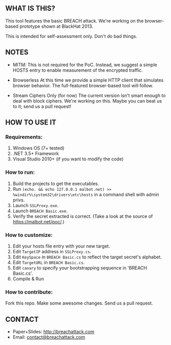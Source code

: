 ## WHAT IS THIS?

This tool features the basic BREACH attack.
We're working on the browser-based prototype shown at BlackHat 2013.

This is intended for self-assessment only.  Don't do bad things.


## NOTES

- MITM: This is not required for the PoC. Instead, we suggest a simple HOSTS entry to enable measurement of the encrypted traffic.

- Browserless
At this time we provide a simple HTTP client that simulates browser behavior.
The full-featured browser-based tool will follow.

- Stream Ciphers Only (for now)
The current version isn't smart enough to deal with block ciphers.  We're
working on this.  Maybe you can beat us to it; send us a pull request!

## HOW TO USE IT
### Requirements:
1. Windows OS (7+ tested)
2. .NET 3.5+ Framework
3. Visual Studio 2010+ (if you want to modify the code)


### How to run: 
1. Build the projects to get the executables.
2. Run `(echo. && echo 127.0.0.1 malbot.net) >> %windir%\system32\drivers\etc\hosts` in a command shell with admin privs.
3. Launch `SSLProxy.exe`.
4. Launch `BREACH Basic.exe`.
5. Verify the secret extracted is correct. (Take a look at the source of https://malbot.net/poc/.)


### How to customize:
1. Edit your hosts file entry with your new target.
2. Edit `TargetIP` address in `SSLProxy.cs`.
3. Edit `KeySpace` in `BREACH Basic.cs` to reflect the target secret's alphabet.
4. Edit `TargetURL` in `BREACH Basic.cs`.
5. Edit `canary` to specify your bootstrapping sequence in 'BREACH Basic.cs'.
6. Compile & Run

### How to contribute:
Fork this repo.  Make some awesome changes.  Send us a pull request.

## CONTACT

- Paper+Slides: http://breachattack.com
- Email: contact@breachattack.com
